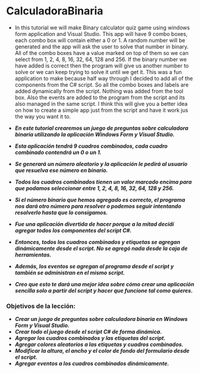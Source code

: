 # CalculadoraBinaria

- In this tutorial we will make Binary calculator quiz game using windows form application and  Visual Studio. This app will have 9 combo boxes, each combo box will contain either a 0 or 1. A random number will be generated and  the app will ask the user to solve that number in binary. All of the combo boxes have a value marked on top of them so we can select from 1, 2, 4, 8, 16, 32, 64, 128 and 256. If the binary number we have added is correct then the program will give us another number to solve or we can keep trying to solve it until we get it. This was a fun application to make because half way through I decided to add all of the components from the C# script. So all the combo boxes and labels are added dynamically from the script. Nothing was added from the tool box. Also the events are added to the program from the script and its also managed in the same script. I think this will give you a better idea on how to create a simple app just from the script and have it work jus the way you want it to.

- **_En este tutorial crearemos un juego de preguntas sobre calculadora binaria utilizando la aplicación Windows Form y Visual Studio._**
- **_Esta aplicación tendrá 9 cuadros combinados, cada cuadro combinado contendrá un 0 o un 1._**
- **_Se generará un número aleatorio y la aplicación le pedirá al usuario que resuelva ese número en binario._**
- **_Todos los cuadros combinados tienen un valor marcado encima para que podamos seleccionar entre 1, 2, 4, 8, 16, 32, 64, 128 y 256._**
- **_Si el número binario que hemos agregado es correcto, el programa nos dará otro número para resolver o podemos seguir intentando resolverlo hasta que lo consigamos._**
- **_Fue una aplicación divertida de hacer porque a la mitad decidí agregar todos los componentes del script C#._**
- **_Entonces, todos los cuadros combinados y etiquetas se agregan dinámicamente desde el script. No se agregó nada desde la caja de herramientas._**
- **_Además, los eventos se agregan al programa desde el script y también se administran en el mismo script._**
- **_Creo que esto te dará una mejor idea sobre cómo crear una aplicación sencilla solo a partir del script y hacer que funcione tal como quieres._**

### Objetivos de la lección: 

- **_Crear un juego de preguntas sobre calculadora binaria en Windows Form y Visual Studio._**
- **_Crear todo el juego desde el script C# de forma dinámica._**
- **_Agregar los cuadros combinados y las etiquetas del script._**
- **_Agregar colores aleatorios a las etiquetas y cuadros combinados._**
- **_Modificar la altura, el ancho y el color de fondo del formulario desde el script._**
- **_Agregar eventos a los cuadros combinados dinámicamente._**
